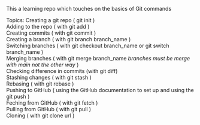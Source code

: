 This a learning repo which touches on the basics of Git commands

Topics:
Creating a git repo ( git init )  
Adding to the repo ( with git add )  
Creating commits ( with git commit )  
Creating a branch ( with git branch branch_name )  
Switching branches ( with git checkout branch_name or git switch branch_name )  
Merging branches ( with git merge branch_name *branches must be merge with main not the other way* )  
Checking difference in commits (with git diff)  
Stashing changes ( with git stash )  
Rebasing ( with git rebase )  
Pushing to GitHub ( using the GitHub documentation to set up and using the git push )  
Feching from GitHub ( with git fetch )  
Pulling from GitHub ( with git pull )  
Cloning ( with git clone url )  


